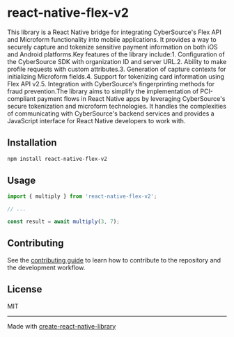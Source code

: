 # react-native-flex-v2

This library is a React Native bridge for integrating CyberSource's Flex API and Microform functionality into mobile applications. It provides a way to securely capture and tokenize sensitive payment information on both iOS and Android platforms.Key features of the library include:1. Configuration of the CyberSource SDK with organization ID and server URL.2. Ability to make profile requests with custom attributes.3. Generation of capture contexts for initializing Microform fields.4. Support for tokenizing card information using Flex API v2.5. Integration with CyberSource's fingerprinting methods for fraud prevention.The library aims to simplify the implementation of PCI-compliant payment flows in React Native apps by leveraging CyberSource's secure tokenization and microform technologies. It handles the complexities of communicating with CyberSource's backend services and provides a JavaScript interface for React Native developers to work with.

## Installation

```sh
npm install react-native-flex-v2
```

## Usage


```js
import { multiply } from 'react-native-flex-v2';

// ...

const result = await multiply(3, 7);
```


## Contributing

See the [contributing guide](CONTRIBUTING.md) to learn how to contribute to the repository and the development workflow.

## License

MIT

---

Made with [create-react-native-library](https://github.com/callstack/react-native-builder-bob)
